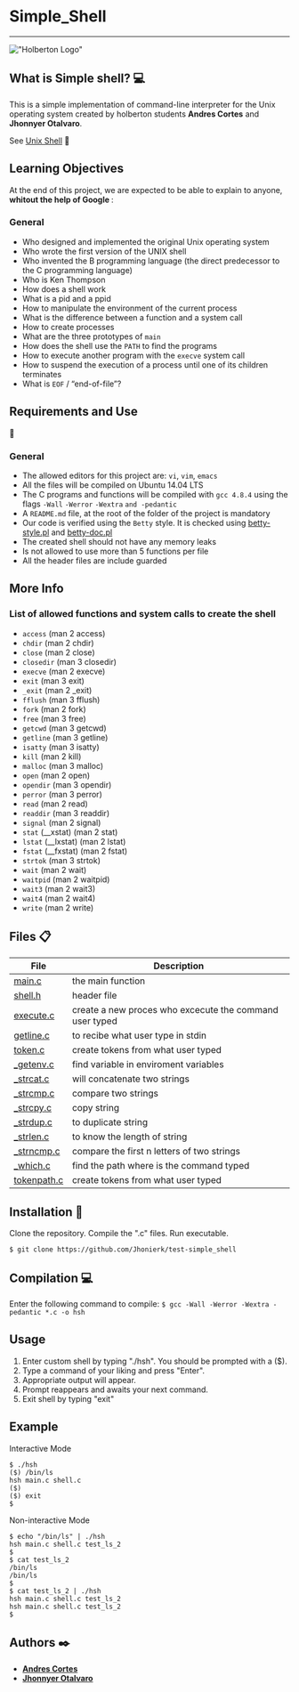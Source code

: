 # Simple_Shell
----
!["Holberton Logo"](https://www.holbertonschool.com/holberton-logo-twitter-card.png)

## What is Simple shell? 💻

This is a simple implementation of  command-line interpreter for the Unix operating system created by holberton students **Andres Cortes** and **Jhonnyer Otalvaro**. 

See [Unix Shell](https://en.wikipedia.org/wiki/Unix_shell) 📖

<h2>Learning Objectives</h2>
<p> At the end of this project, we are expected to be able to explain to anyone, <strong> whitout the help of Google </strong>:</p>

<h3>General</h3>

<ul>
<li>Who designed and implemented the original Unix operating system</li>
<li>Who wrote the first version of the UNIX shell</li>
<li>Who invented the B programming language (the direct predecessor to the C programming language)</li>
<li>Who is Ken Thompson</li>
<li>How does a shell work</li>
<li>What is a pid and a ppid</li>
<li>How to manipulate the environment of the current process</li>
<li>What is the difference between a function and a system call</li>
<li>How to create processes</li>
<li>What are the three prototypes of <code>main</code></li>
<li>How does the shell use the <code>PATH</code> to find the programs</li>
<li>How to execute another program with the <code>execve</code> system call</li>
<li>How to suspend the execution of a process until one of its children terminates</li>
<li>What is <code>EOF</code> / &ldquo;end-of-file&rdquo;?</li>
</ul>

<h2>Requirements and Use</h2>📌

<h3>General</h3>
<ul>
<li>The allowed editors for this project are: <code>vi</code>, <code>vim</code>, <code>emacs</code></li>
<li>All the files will be compiled on Ubuntu 14.04 LTS</li>
<li>The C programs and functions will be compiled with <code>gcc 4.8.4</code> using the flags <code>-Wall</code> <code>-Werror</code> <code>-Wextra</code> <code>and -pedantic</code></li>
<li>A <code>README.md</code> file, at the root of the folder of the project is mandatory</li>
<li>Our code is verified using the <code>Betty</code> style. It is checked using <a href="https://github.com/holbertonschool/Betty/blob/master/betty-style.pl" title="betty-style.pl" target="_blank">betty-style.pl</a> and <a href="https://github.com/holbertonschool/Betty/blob/master/betty-doc.pl" title="betty-doc.pl" target="_blank">betty-doc.pl</a></li>
<li>The created shell should not have any memory leaks</li>
<li>Is not allowed to use more than 5 functions per file</li>
<li>All the header files are include guarded</li>
</ul>

<h2>More Info</h2>

<h3>List of allowed functions and system calls to create the shell</h3>

<ul>
<li><code>access</code> (man 2 access)</li>
<li><code>chdir</code> (man 2 chdir)</li>
<li><code>close</code> (man 2 close)</li>
<li><code>closedir</code> (man 3 closedir)</li>
<li><code>execve</code> (man 2 execve)</li>
<li><code>exit</code> (man 3 exit)</li>
<li><code>_exit</code> (man 2 _exit)</li>
<li><code>fflush</code> (man 3 fflush)</li>
<li><code>fork</code> (man 2 fork)</li>
<li><code>free</code> (man 3 free)</li>
<li><code>getcwd</code> (man 3 getcwd)</li>
<li><code>getline</code> (man 3 getline)</li>
<li><code>isatty</code> (man 3 isatty)</li>
<li><code>kill</code> (man 2 kill)</li>
<li><code>malloc</code> (man 3 malloc)</li>
<li><code>open</code> (man 2 open)</li>
<li><code>opendir</code> (man 3 opendir)</li>
<li><code>perror</code> (man 3 perror)</li>
<li><code>read</code> (man 2 read)</li>
<li><code>readdir</code> (man 3 readdir)</li>
<li><code>signal</code> (man 2 signal)</li>
<li><code>stat</code> (__xstat) (man 2 stat)</li>
<li><code>lstat</code> (__lxstat) (man 2 lstat)</li>
<li><code>fstat</code> (__fxstat) (man 2 fstat)</li>
<li><code>strtok</code> (man 3 strtok)</li>
<li><code>wait</code> (man 2 wait)</li>
<li><code>waitpid</code> (man 2 waitpid)</li>
<li><code>wait3</code> (man 2 wait3)</li>
<li><code>wait4</code> (man 2 wait4)</li>
<li><code>write</code> (man 2 write)</li>
</ul>

## Files 📋

|   **File**   |   **Description**   |
| -------------- | --------------------- |
| [main.c](./main.c) | the main function |
| [shell.h](./shell.h) | header file |
| [execute.c ](./execute.c) | create a new proces who excecute the command user typed |
| [getline.c ](./getline.c) | to recibe what user type in stdin |
| [token.c](./token.c) |  create tokens from what user typed |
| [_getenv.c](./_getenv.c) | find variable in enviroment variables |
| [_strcat.c](./_strcat.c) | will concatenate two strings |
| [_strcmp.c](./_strcmp.c) | compare two strings |
| [_strcpy.c](./_strcpy.c) | copy string |
| [_strdup.c](./_strdup.c) | to duplicate string |
| [_strlen.c](./_strlen.c) | to know the length of string |
| [_strncmp.c](./_strncmp.c) | compare the first n letters of two strings |
| [_which.c](./_which.c) | find the path where is the command typed |
| [tokenpath.c](./tokenpath.c) | create tokens from what user typed |

## Installation 🚀
Clone the repository. Compile the ".c" files. Run executable.
```
$ git clone https://github.com/Jhonierk/test-simple_shell
```
## Compilation 💻

Enter the following command to compile:
` $ gcc -Wall -Werror -Wextra -pedantic *.c -o hsh `

## Usage

1. Enter custom shell by typing "./hsh". You should be prompted with a ($).
2. Type a command of your liking and press "Enter".
3. Appropriate output will appear.
4. Prompt reappears and awaits your next command.
5. Exit shell by typing "exit"

## Example

Interactive Mode
```
$ ./hsh
($) /bin/ls
hsh main.c shell.c
($)
($) exit
$
```

Non-interactive Mode
```
$ echo "/bin/ls" | ./hsh
hsh main.c shell.c test_ls_2
$
$ cat test_ls_2
/bin/ls
/bin/ls
$
$ cat test_ls_2 | ./hsh
hsh main.c shell.c test_ls_2
hsh main.c shell.c test_ls_2
$
```

## Authors ✒️

* [**Andres Cortes**](https://github.com/Andrescortes23)
* [**Jhonnyer Otalvaro**](https://github.com/Jhonierk)
